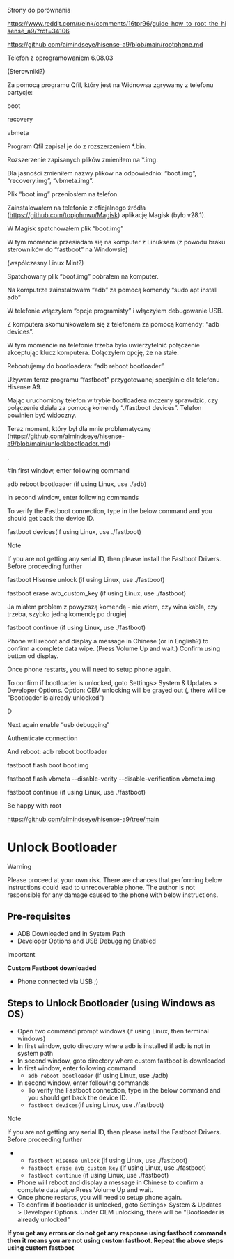 Strony do porównania 

https://www.reddit.com/r/eink/comments/16tpr96/guide_how_to_root_the_hisense_a9/?rdt=34106 

 
https://github.com/aimindseye/hisense-a9/blob/main/rootphone.md 

 

Telefon z oprogramowaniem 6.08.03 

(Sterowniki?) 

Za pomocą programu Qfil, który jest na Widnowsa zgrywamy z telefonu partycje: 

boot 

recovery  

vbmeta 

Program Qfil zapisał je do z rozszerzeniem *.bin. 

Rozszerzenie zapisanych plików zmieniłem na *.img. 

Dla jasności zmieniłem nazwy plików na odpowiednio: “boot.img”, “recovery.img”, “vbmeta.img”. 

Plik “boot.img” przeniosłem na telefon. 

Zainstalowałem na telefonie z oficjalnego źródła (https://github.com/topjohnwu/Magisk) aplikację Magisk (było v28.1). 

W Magisk spatchowałem plik “boot.img” 

W tym momencie przesiadam się na komputer z Linuksem (z powodu braku sterowników do “fastboot” na Windowsie) 

(współczesny Linux Mint?) 

Spatchowany plik “boot.img” pobrałem na komputer. 

Na komputrze zainstalowałm “adb” za pomocą komendy “sudo apt install adb” 

W telefonie włączyłem “opcje programisty” i włączyłem debugowanie USB. 

Z komputera skomunikowałem się z telefonem za pomocą komendy: “adb devices”. 

W tym momencie na telefonie trzeba było uwierzytelnić połączenie akceptując klucz komputera. Dołączyłem opcję, że na stałe. 

Rebootujemy do bootloadera: “adb reboot bootloader”. 

Używam teraz programu “fastboot” przygotowanej specjalnie dla telefonu Hisense A9. 

Mając uruchomiony telefon w trybie bootloadera możemy sprawdzić, czy połączenie działa za pomocą komendy “./fastboot devices”. Telefon powinien być widoczny. 

Teraz moment, który był dla mnie problematyczny (https://github.com/aimindseye/hisense-a9/blob/main/unlockbootloader.md) 

, 

#In first window, enter following command  

adb reboot bootloader (if using Linux, use ./adb) 

In second window, enter following commands  

To verify the Fastboot connection, type in the below command and you should get back the device ID. 

fastboot devices(if using Linux, use ./fastboot) 

Note 

If you are not getting any serial ID, then please install the Fastboot Drivers. Before proceeding further 

 

fastboot Hisense unlock (if using Linux, use ./fastboot) 

fastboot erase avb_custom_key (if using Linux, use ./fastboot) 

Ja miałem problem z powyższą komendą - nie wiem, czy wina kabla, czy trzeba, szybko jedną komendę po drugiej 

 

fastboot continue (if using Linux, use ./fastboot) 

Phone will reboot and display a message in Chinese (or in English?) to confirm a complete data wipe. (Press Volume Up and wait.) Confirm using button od display. 

Once phone restarts, you will need to setup phone again. 

To confirm if bootloader is unlocked, goto Settings> System & Updates > Developer Options. Option: OEM unlocking will be grayed out (, there will be "Bootloader is already unlocked") 

D 

Next again enable “usb debugging” 

Authenticate connection 

And reboot: adb reboot bootloader 

fastboot flash boot boot.img 

fastboot flash vbmeta --disable-verity --disable-verification vbmeta.img 

fastboot continue (if using Linux, use ./fastboot) 

Be happy with root 

 


https://github.com/aimindseye/hisense-a9/tree/main
# Unlock Bootloader


> [!WARNING]
> Please proceed at your own risk. There are chances that performing below instructions could lead to unrecoverable phone.
The author is not responsible for any damage caused to the phone with below instructions. 

## Pre-requisites
- ADB Downloaded and in System Path
- Developer Options and USB Debugging Enabled
> [!IMPORTANT]
> **Custom Fastboot downloaded**
- Phone connected via USB ;)


## Steps to Unlock Bootloader (using Windows as OS)

- Open two command prompt windows (if using Linux, then terminal windows)
- In first window, goto directory where adb is installed if adb is not in system path
- In second window, goto directory where custom fastboot is downloaded
- In first window, enter following command
  - <code>adb reboot bootloader</code> (if using Linux, use ./adb)
- In second window, enter following commands
   - To verify the Fastboot connection, type in the below command and you should get back the device ID.
  - <code>fastboot devices</code>(if using Linux, use ./fastboot)
    
> [!NOTE]
> If you are not getting any serial ID, then please install the Fastboot Drivers. Before proceeding further
-
  - <code>fastboot Hisense unlock</code> (if using Linux, use ./fastboot)
  - <code>fastboot erase avb_custom_key</code> (if using Linux, use ./fastboot)
  - <code>fastboot continue</code> (if using Linux, use ./fastboot)
 - Phone will reboot and display a message in Chinese to confirm a complete data wipe.Press Volume Up and wait.
 - Once phone restarts, you will need to setup phone again.
 - To confirm if bootloader is unlocked, goto Settings> System & Updates > Developer Options. Under OEM unlocking, there will be "Bootloader is already unlocked"


**If you get any errors or do not get any response using fastboot commands then it means you are not using custom fastboot. Repeat the above steps using custom fastboot**
